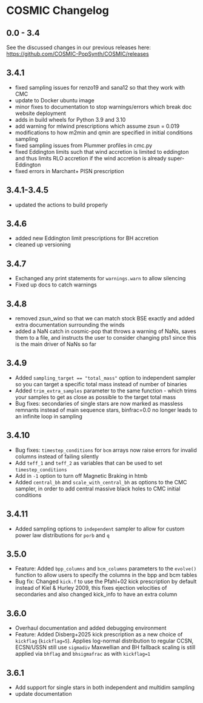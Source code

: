 # COSMIC Changelog

## 0.0 - 3.4
See the discussed changes in our previous releases here: https://github.com/COSMIC-PopSynth/COSMIC/releases

## 3.4.1
 - fixed sampling issues for renzo19 and sana12 so that they work with CMC
 - update to Docker ubuntu image
 - minor fixes to documentation to stop warnings/errors which break doc website deployment
 - adds in build wheels for Python 3.9 and 3.10
 - add warning for mlwind prescriptions which assume zsun = 0.019
 - modifications to how m2min and qmin are specified in initial conditions sampling
 - fixed sampling issues from Plummer profiles in cmc.py
 - fixed Eddington limits such that wind accretion is limited to eddington and thus limits RLO accretion if the wind accretion is already super-Eddington
 - fixed errors in Marchant+ PISN prescription

## 3.4.1-3.4.5
 - updated the actions to build properly

## 3.4.6
 - added new Eddington limit prescriptions for BH accretion
 - cleaned up versioning

## 3.4.7
 - Exchanged any print statements for `warnings.warn` to allow silencing
 - Fixed up docs to catch warnings

## 3.4.8
 - removed zsun_wind so that we can match stock BSE exactly and added extra documentation surrounding the winds
 - added a NaN catch in cosmic-pop that throws a warning of NaNs, saves them to a file, and instructs the user to consider changing pts1 since this is the main driver of NaNs so far

## 3.4.9
 - Added `sampling_target == "total_mass"` option to independent sampler so you can target a specific total mass instead of number of binaries
 - Added `trim_extra_samples` parameter to the same function - which trims your samples to get as close as possible to the target total mass
 - Bug fixes: secondaries of single stars are now marked as massless remnants instead of main sequence stars, binfrac=0.0 no longer leads to an infinite loop in sampling

## 3.4.10
 - Bug fixes: `timestep_conditions` for `bcm` arrays now raise errors for invalid columns instead of failing silently
 - Add `teff_1` and `teff_2` as variables that can be used to set `timestep_conditions`
 - Add in `-1` option to turn off Magnetic Braking in htmb 
 - Added `central_bh` and `scale_with_central_bh` as options to the CMC sampler, in order to add central massive black holes to CMC initial conditions


## 3.4.11
 - Added sampling options to ``independent`` sampler to allow for custom power law distributions for ``porb`` and ``q``

## 3.5.0
 - Feature: Added `bpp_columns` and `bcm_columns` parameters to the `evolve()` function to allow users to specify the columns in the bpp and bcm tables
 - Bug fix: Changed `kick.f` to use the Pfahl+02 kick prescription by default instead of Kiel & Hurley 2009, this fixes ejection velocities of secondaries and also changed kick_info to have an extra column

## 3.6.0
 - Overhaul documentation and added debugging environment
 - Feature: Added Disberg+2025 kick prescription as a new choice of `kickflag` (`kickflag=5`). Applies log-normal distribution to regular CCSN, ECSN/USSN still use `sigmadiv` Maxwellian and BH fallback scaling is still applied via `bhflag` and `bhsigmafrac` as with `kickflag=1`

## 3.6.1
 - Add support for single stars in both independent and multidim sampling
 - update documentation
